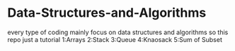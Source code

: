 # Data-Structures-and-Algorithms
every type of coding mainly focus on data structures and algorithms so this repo just a tutorial 
1:Arrays
2:Stack
3:Queue
4:Knaosack
5:Sum of Subset


